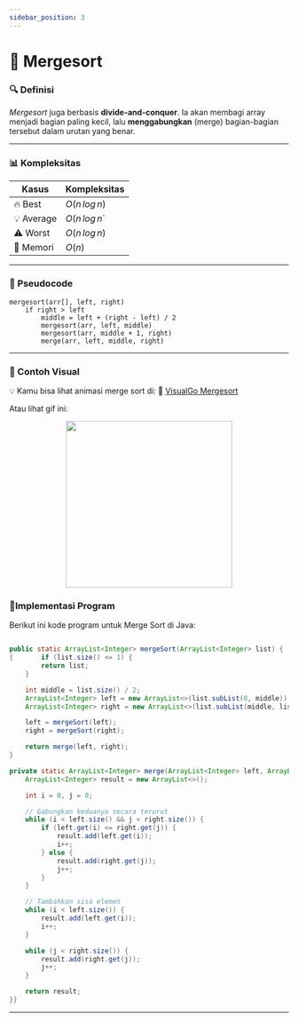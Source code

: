 ```yaml
---
sidebar_position: 3
---
```


# 📌 Mergesort

### 🔍 Definisi

_Mergesort_ juga berbasis **divide-and-conquer**. Ia akan membagi array menjadi bagian paling kecil, lalu **menggabungkan** (merge) bagian-bagian tersebut dalam urutan yang benar.

---

### 📊 Kompleksitas

| Kasus      | Kompleksitas       |
| ---------- | ------------------ |
| 🔥 Best    | $O(n \, log \, n)$ |
| 💡 Average | $O(n \, log \, n$` |
| ⚠️ Worst   | $O(n \, log \, n)$ |
| 🧠 Memori  | $O(n)$             |

---

### 🧠 Pseudocode

```plaintext
mergesort(arr[], left, right)
    if right > left
        middle = left + (right - left) / 2
        mergesort(arr, left, middle)
        mergesort(arr, middle + 1, right)
        merge(arr, left, middle, right)
```

---

### 🎥 Contoh Visual

💡 Kamu bisa lihat animasi merge sort di:
🔗 [VisualGo Mergesort](https://visualgo.net/en/sorting)

Atau lihat gif ini:

<div align="center">
<img src="https://upload.wikimedia.org/wikipedia/commons/c/cc/Merge-sort-example-300px.gif" width="300px" />
</div>

### 🚀Implementasi Program

Berikut ini kode program untuk Merge Sort di Java:

```java

public static ArrayList<Integer> mergeSort(ArrayList<Integer> list) {
{       if (list.size() <= 1) {
        return list;
    }

    int middle = list.size() / 2;
    ArrayList<Integer> left = new ArrayList<>(list.subList(0, middle));
    ArrayList<Integer> right = new ArrayList<>(list.subList(middle, list.size()));

    left = mergeSort(left);
    right = mergeSort(right);

    return merge(left, right);
}

private static ArrayList<Integer> merge(ArrayList<Integer> left, ArrayList<Integer> right) {
    ArrayList<Integer> result = new ArrayList<>();

    int i = 0, j = 0;

    // Gabungkan keduanya secara terurut
    while (i < left.size() && j < right.size()) {
        if (left.get(i) <= right.get(j)) {
            result.add(left.get(i));
            i++;
        } else {
            result.add(right.get(j));
            j++;
        }
    }

    // Tambahkan sisa elemen
    while (i < left.size()) {
        result.add(left.get(i));
        i++;
    }

    while (j < right.size()) {
        result.add(right.get(j));
        j++;
    }

    return result;
}}

```

---
